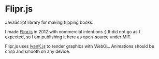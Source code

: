 # Flipr.js
JavaScript library for making flipping books.

I made [Flipr.js](http://flipr.ivank.net/) in 2012 with commercial intentions :) 
It did not go as I expected, so I am publishing it here as open-source under MIT.

Flipr.js uses [IvanK.js](http://lib.ivank.net) to render graphics with WebGL. 
Animations should be crisp and smooth on any device. 
